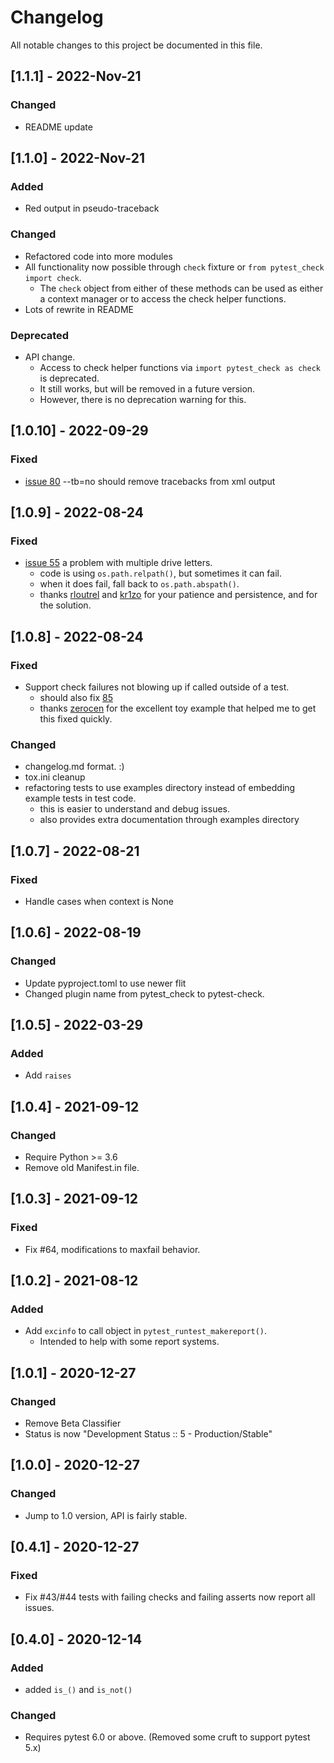 # Changelog

All notable changes to this project  be documented in this file.
<!-- 
## [Unreleased] - yyyy-mm-dd

### Added

- nothing so far

### Fixed

- nothing so far

### Changed

- nothing so far 
-->

## [1.1.1] - 2022-Nov-21

### Changed 

- README update

## [1.1.0] - 2022-Nov-21

### Added

- Red output in pseudo-traceback

### Changed 

- Refactored code into more modules
- All functionality now possible through `check` fixture or `from pytest_check import check`.
  - The `check` object from either of these methods can be used as either a context manager or to access the check helper functions.
- Lots of rewrite in README

### Deprecated
- API change.
  - Access to check helper functions via `import pytest_check as check` is deprecated.
  - It still works, but will be removed in a future version.
  - However, there is no deprecation warning for this.

## [1.0.10] - 2022-09-29

### Fixed

- [issue 80](https://github.com/okken/pytest-check/issues/80) --tb=no should remove tracebacks from xml output

## [1.0.9] - 2022-08-24

### Fixed 

- [issue 55](https://github.com/okken/pytest-check/issues/55) a problem with multiple drive letters.
  - code is using `os.path.relpath()`, but sometimes it can fail.
  - when it does fail, fall back to `os.path.abspath()`.
  - thanks [rloutrel](https://github.com/rloutrel) and [kr1zo](https://github.com/kr1zo) for your patience and persistence, and for the solution. 

## [1.0.8] - 2022-08-24

### Fixed

- Support check failures not blowing up if called outside of a test.
  - should also fix [85](https://github.com/okken/pytest-check/issues/85)
  - thanks [zerocen](https://github.com/zerocen) for the excellent toy example that helped me to get this fixed quickly.

### Changed

- changelog.md format. :)
- tox.ini cleanup
- refactoring tests to use examples directory instead of embedding example tests in test code.
  - this is easier to understand and debug issues.
  - also provides extra documentation through examples directory

## [1.0.7] - 2022-08-21

### Fixed

- Handle cases when context is None

## [1.0.6] - 2022-08-19

### Changed

- Update pyproject.toml to use newer flit
- Changed plugin name from pytest_check to pytest-check.


## [1.0.5] - 2022-03-29

### Added

- Add `raises`

## [1.0.4] - 2021-09-12

### Changed

- Require Python >= 3.6
- Remove old Manifest.in file.

## [1.0.3] - 2021-09-12

### Fixed

- Fix #64, modifications to maxfail behavior.

## [1.0.2] - 2021-08-12

### Added

- Add `excinfo` to call object in `pytest_runtest_makereport()`.
  - Intended to help with some report systems.

## [1.0.1] - 2020-12-27

### Changed

- Remove Beta Classifier
- Status is now "Development Status :: 5 - Production/Stable"

## [1.0.0] - 2020-12-27

### Changed

- Jump to 1.0 version, API is fairly stable.

## [0.4.1] - 2020-12-27

### Fixed

- Fix #43/#44 tests with failing checks and failing asserts now report all issues.

## [0.4.0] - 2020-12-14

### Added

- added `is_()` and `is_not()`

### Changed

- Requires pytest 6.0 or above. (Removed some cruft to support pytest 5.x)
